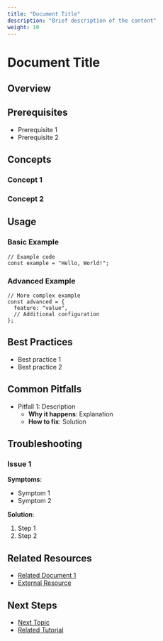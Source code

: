 ```yaml
---
title: "Document Title"
description: "Brief description of the content"
weight: 10
---
```


# Document Title

[//]: # (Start with a brief, 1-2 sentence overview of what this document covers.)

## Overview

[//]: # (Provide a high-level explanation of the concept, feature, or process.)

## Prerequisites

[//]: # (List any knowledge or setup required before proceeding)
- Prerequisite 1
- Prerequisite 2

## Concepts

[//]: # (Explain key concepts the reader needs to understand)

### Concept 1
[//]: # (Explanation of concept 1)

### Concept 2
[//]: # (Explanation of concept 2)

## Usage

[//]: # (Provide examples and common patterns)

### Basic Example

```chronoscript
// Example code
const example = "Hello, World!";
```

### Advanced Example

```chronoscript
// More complex example
const advanced = {
  feature: "value",
  // Additional configuration
};
```

## Best Practices

[//]: # (List of recommendations and best practices)
- Best practice 1
- Best practice 2

## Common Pitfalls

[//]: # (List of common mistakes and how to avoid them)
- Pitfall 1: Description
  - **Why it happens**: Explanation
  - **How to fix**: Solution

## Troubleshooting

[//]: # (Common issues and their solutions)

### Issue 1
**Symptoms**: 
- Symptom 1
- Symptom 2

**Solution**:
1. Step 1
2. Step 2

## Related Resources

[//]: # (Links to related documentation, tutorials, or external resources)
- [Related Document 1](./path/to/related.md)
- [External Resource](https://example.com)

## Next Steps

[//]: # (Suggest what to read or do next)
- [Next Topic](./path/to/next-topic.md)
- [Related Tutorial](./path/to/tutorial.md)
